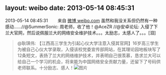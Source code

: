 layout: weibo
date: 2013-05-14 08:45:31
---
2013-05-14 08:45:31  &nbsp;&nbsp;&nbsp;&nbsp;&nbsp;&nbsp; 来自 <a href="http://weibo.com/" rel="nofollow">微博 weibo.com</a>
虽然和我没关系但仍然有一种感动……//@SummerSonic: 周老师，收了他！@AceZR //@安卓论坛: 入侵了下兰大官网，然后说佩服兰大的网络安全维护技术。。。太励志，太感人了。。。[泪]
>  @耿琪伟: 【江西高三学生为引起心仪大学注意入侵其官网】16岁高三学生为被自己心仪大学录取，入侵该校党委宣传部网站，在其理论园地板块写了12条短文，表扬了兰大的网络维护技术，并表明自己很羡慕，恳求兰大可以给自己一个学习的机会，将来能为中国网络安全贡献力量，还留下了号码供老师联系。十分励志、感人！ ​​​
>  ![图片](https://ww2.sinaimg.cn/large/6eded0c2jw1e4myay5hkrj20hm0o4aei.jpg)
